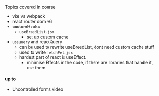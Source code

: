Topics covered in course
- vite vs webpack
- react router dom v6 
- customHooks
  - `useBreedList.jsx` 
    - set up custom cache
- `useQuery` and reactQuery 
  - can be used to rewrite useBreedList, dont need custom cache stuff
  - used to write `fetchPet.jsx`
  - hardest part of react is useEffect.
    - minimise Effects in the code, if there are libraries that handle it, use them


#### up to
- Uncontrolled forms video